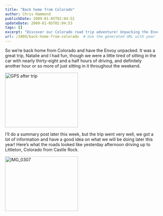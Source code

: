 ```yaml
---
title: "Back home from Colorado"
author: Chris Hammond
publishDate: 2009-01-05T02:04:52
updateDate: 2009-01-05T02:04:53
tags: []
excerpt: "Discover our Colorado road trip adventure! Unpacking the Envoy after a 38-hour drive. Stay tuned for more details on our exciting journey ahead."
url: /2009/back-home-from-colorado  # Use the generated URL with year
---
```

<p>So we’re back home from Colorado and have the Envoy unpacked. It was a great trip, Natalie and I had fun, though we were a little tired of sitting in the car with nearly thirty-eight and a half hours of driving, and definitely another hour or so more of just sitting in it throughout the weekend.</p>  <p><a href="https://www.flickr.com/photos/chammond/3169625660/"><img height="180" alt="GPS after trip" src="https://farm4.static.flickr.com/3110/3169625660_35ba89ba52_m.jpg" width="240" /></a></p>  <p>I’ll do a summary post later this week, but the trip went very well, we got a lot of information and have a good idea on what we will be doing later this year! Here’s what the roads looked like yesterday afternoon driving up to Littleton, Colorado from Castle Rock.</p>  <p><a href="https://www.flickr.com/photos/chammond/3169640482/"><img height="180" alt="IMG_0307" src="https://farm4.static.flickr.com/3134/3169640482_10dba12a42_m.jpg" width="240" /></a></p>


